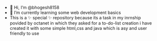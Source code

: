 - 👋 Hi, I’m @bhogesh8158
- 🌱 I’m currently learning some web development basics
- 
  This is a ✨ special ✨ repository because its a task in my inrnship povided by octanet in which they asked for a to-do-list creation i have created it with some
  simple html,css and java which is asy and user friendly to use 
